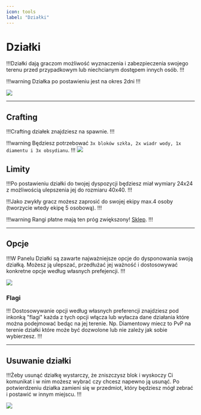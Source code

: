 ```yaml
---
icon: tools
label: "Działki"
---
```


# Działki

!!!Działki dają graczom możliwość wyznaczenia i zabezpieczenia swojego terenu
przed przypadkowym lub niechcianym dostępem innych osób. 
!!!

!!!warning
Działka po postawieniu jest na okres 2dni
!!!

![](https://i.imgur.com/TH3rniP.png)

---

## Crafting 

!!!Crafting działek znajdziesz na spawnie. 
!!!

!!!warning
Będziesz potrzebować `3x bloków szkła, 2x wiadr wody, 1x diamentu i 3x obsydianu`.
!!!
![](https://i.imgur.com/mzxV9Uh.png)

## Limity

!!!Po postawieniu działki do twojej dyspozycji będziesz miał wymiary 24x24 
z możliwością ulepszenia jej do rozmiaru 40x40.
!!!

!!!Jako zwykły gracz możesz zaprosić do swojej ekipy max.4 osoby (tworzycie wtedy ekipę 5 osobową).
!!!

!!!warning
Rangi płatne mają ten próg zwiększony! [Sklep](https://exotia.net/sklep).
!!!

---

## Opcje
!!!W Panelu Działki są zawarte najważniejsze opcje do dysponowania swoją działką. 
Możesz ją ulepszać, przedłużać jej ważność i dostosowywać konkretne opcje według własnych prefejencji.
!!!

![](https://i.imgur.com/siH4d3S.png)

### Flagi

!!!
Dostosowywanie opcji według własnych preferencji znajdziesz pod inkonką "flagi" każda z tych opcji
włącza lub wyłacza dane działania które można podejmować bedąc na jej terenie. Np. Diamentowy miecz 
to PvP na terenie działki które może być dozwolone lub nie zależy jak sobie wybierzesz.
!!!

---

## Usuwanie działki

!!!Żeby usunąć działkę wystarczy, że zniszczysz blok i wyskoczy Ci komunikat i w nim możesz wybrać 
czy chcesz napewno ją usunąć. Po potwierdzeniu działka zamieni się w przedmiot, który będziesz mógł 
zebrać i postawić w innym miejscu.
!!!

![](https://i.imgur.com/hQFrX4N.png)

